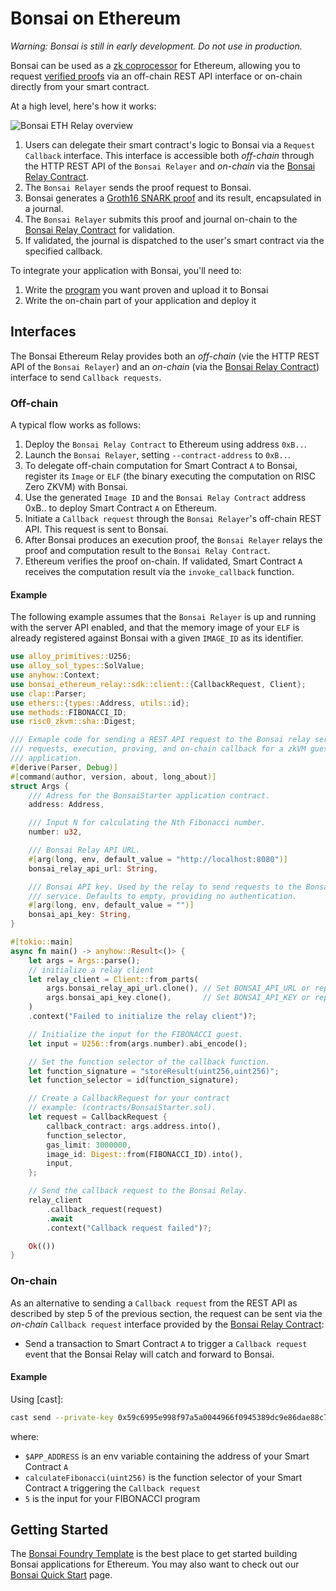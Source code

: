 # Bonsai on Ethereum

_Warning: Bonsai is still in early development. Do not use in production._

Bonsai can be used as a [zk coprocessor] for Ethereum, allowing you to request [verified proofs] via an off-chain REST API interface or on-chain directly from your smart contract.

At a high level, here's how it works:

![Bonsai ETH Relay overview](/img/bonsai_ethereum.png)

1. Users can delegate their smart contract's logic to Bonsai via a `Request Callback` interface. This interface is accessible both _off-chain_ through the HTTP REST API of the `Bonsai Relayer` and _on-chain_ via the [Bonsai Relay Contract].
2. The `Bonsai Relayer` sends the proof request to Bonsai.
3. Bonsai generates a [Groth16 SNARK proof] and its result, encapsulated in a journal.
4. The `Bonsai Relayer` submits this proof and journal on-chain to the [Bonsai Relay Contract] for validation.
5. If validated, the journal is dispatched to the user's smart contract via the specified callback.

To integrate your application with Bonsai, you'll need to:

1. Write the [program] you want proven and upload it to Bonsai
2. Write the on-chain part of your application and deploy it

## Interfaces

The Bonsai Ethereum Relay provides both an _off-chain_ (vie the HTTP REST API of the `Bonsai Relayer`) and an _on-chain_ (via the [Bonsai Relay Contract]) interface to send `Callback requests`.

### Off-chain

A typical flow works as follows:

1. Deploy the `Bonsai Relay Contract` to Ethereum using address `0xB..`.
2. Launch the `Bonsai Relayer`, setting `--contract-address` to `0xB..`.
3. To delegate off-chain computation for Smart Contract `A` to Bonsai, register its `Image` or `ELF` (the binary executing the computation on RISC Zero ZKVM) with Bonsai.
4. Use the generated `Image ID` and the `Bonsai Relay Contract` address 0xB.. to deploy Smart Contract `A` on Ethereum.
5. Initiate a `Callback request` through the `Bonsai Relayer`'s off-chain REST API. This request is sent to Bonsai.
6. After Bonsai produces an execution proof, the `Bonsai Relayer` relays the proof and computation result to the `Bonsai Relay Contract`.
7. Ethereum verifies the proof on-chain. If validated, Smart Contract `A` receives the computation result via the `invoke_callback` function.

#### Example

The following example assumes that the `Bonsai Relayer` is up and running with the server API enabled,
and that the memory image of your `ELF` is already registered against Bonsai with a given `IMAGE_ID` as its identifier.

```rust
use alloy_primitives::U256;
use alloy_sol_types::SolValue;
use anyhow::Context;
use bonsai_ethereum_relay::sdk::client::{CallbackRequest, Client};
use clap::Parser;
use ethers::{types::Address, utils::id};
use methods::FIBONACCI_ID;
use risc0_zkvm::sha::Digest;

/// Exmaple code for sending a REST API request to the Bonsai relay service to
/// requests, execution, proving, and on-chain callback for a zkVM guest
/// application.
#[derive(Parser, Debug)]
#[command(author, version, about, long_about)]
struct Args {
    /// Adress for the BonsaiStarter application contract.
    address: Address,

    /// Input N for calculating the Nth Fibonacci number.
    number: u32,

    /// Bonsai Relay API URL.
    #[arg(long, env, default_value = "http://localhost:8080")]
    bonsai_relay_api_url: String,

    /// Bonsai API key. Used by the relay to send requests to the Bonsai proving
    /// service. Defaults to empty, providing no authentication.
    #[arg(long, env, default_value = "")]
    bonsai_api_key: String,
}

#[tokio::main]
async fn main() -> anyhow::Result<()> {
    let args = Args::parse();
    // initialize a relay client
    let relay_client = Client::from_parts(
        args.bonsai_relay_api_url.clone(), // Set BONSAI_API_URL or replace this line.
        args.bonsai_api_key.clone(),       // Set BONSAI_API_KEY or replace this line.
    )
    .context("Failed to initialize the relay client")?;

    // Initialize the input for the FIBONACCI guest.
    let input = U256::from(args.number).abi_encode();

    // Set the function selector of the callback function.
    let function_signature = "storeResult(uint256,uint256)";
    let function_selector = id(function_signature);

    // Create a CallbackRequest for your contract
    // example: (contracts/BonsaiStarter.sol).
    let request = CallbackRequest {
        callback_contract: args.address.into(),
        function_selector,
        gas_limit: 3000000,
        image_id: Digest::from(FIBONACCI_ID).into(),
        input,
    };

    // Send the callback request to the Bonsai Relay.
    relay_client
        .callback_request(request)
        .await
        .context("Callback request failed")?;

    Ok(())
}

```

### On-chain

As an alternative to sending a `Callback request` from the REST API as described by step 5 of the previous section, the request can be sent via the _on-chain_ `Callback request` interface provided by the [Bonsai Relay Contract]:

- Send a transaction to Smart Contract `A` to trigger a `Callback request` event that the Bonsai Relay will catch and forward to Bonsai.

#### Example

Using [cast]:

```bash
cast send --private-key 0x59c6995e998f97a5a0044966f0945389dc9e86dae88c7a8412f4603b6b78690d --gas-limit 100000 "$APP_ADDRESS" 'calculateFibonacci(uint256)' 5
```

where:

- `$APP_ADDRESS` is an env variable containing the address of your Smart Contract `A`
- `calculateFibonacci(uint256)` is the function selector of your Smart Contract `A` triggering the `Callback request`
- `5` is the input for your FIBONACCI program

## Getting Started

The [Bonsai Foundry Template] is the best place to get started building Bonsai applications for Ethereum.
You may also want to check out our [Bonsai Quick Start](quickstart.md) page.

[verified proofs]: https://risczero.com/news/on-chain-verification
[zk coprocessor]: https://twitter.com/RiscZero/status/1677316664772132864
[Bonsai Foundry Template]: https://github.com/risc0/bonsai-foundry-template
[smart contract]: https://github.com/risc0/bonsai-foundry-template/tree/main/contracts
[program]: https://github.com/risc0/bonsai-foundry-template/tree/main/methods/guest/src/bin
[Bonsai Relay Contract]: lib/risc0/bonsai/ethereum/contracts/BonsaiRelay.sol
[Groth16 SNARK proof]: https://www.risczero.com/news/on-chain-verification
